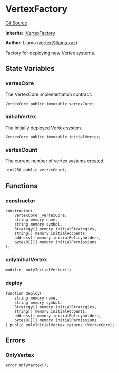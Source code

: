 # VertexFactory
[Git Source](https://github.com/llama-community/vertex-v1/blob/416df8aad48508d953bede09eabbf60be08e551c/src/factory/VertexFactory.sol)

**Inherits:**
[IVertexFactory](/src/factory/IVertexFactory.sol/contract.IVertexFactory.md)

**Author:**
Llama (vertex@llama.xyz)

Factory for deploying new Vertex systems.


## State Variables
### vertexCore
The VertexCore implementation contract.


```solidity
VertexCore public immutable vertexCore;
```


### initialVertex
The initially deployed Vertex system.


```solidity
VertexCore public immutable initialVertex;
```


### vertexCount
The current number of vertex systems created.


```solidity
uint256 public vertexCount;
```


## Functions
### constructor


```solidity
constructor(
    VertexCore _vertexCore,
    string memory name,
    string memory symbol,
    Strategy[] memory initialStrategies,
    string[] memory initialAccounts,
    address[] memory initialPolicyholders,
    bytes8[][] memory initialPermissions
);
```

### onlyInitialVertex


```solidity
modifier onlyInitialVertex();
```

### deploy


```solidity
function deploy(
    string memory name,
    string memory symbol,
    Strategy[] memory initialStrategies,
    string[] memory initialAccounts,
    address[] memory initialPolicyholders,
    bytes8[][] memory initialPermissions
) public onlyInitialVertex returns (VertexCore);
```

## Errors
### OnlyVertex

```solidity
error OnlyVertex();
```

